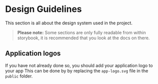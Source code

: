 # Design Guidelines

This section is all about the design system used in the project.

> **Please note:** Some sections are only fully readable from within storybook,
> it is recommended that you look at the docs on there.

## Application logos

If you have not already done so, you should add your application logo to your app
This can be done by by replacing the `app-logo.svg` file in the `public` folder.
